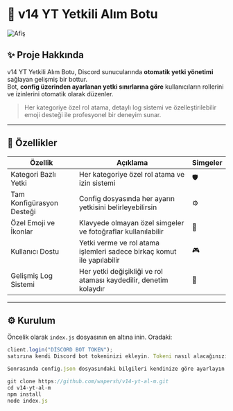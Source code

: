 # 🌌 v14 YT Yetkili Alım Botu

![Afiş](https://media.discordapp.net/attachments/1376139007594991719/1409803167218270208/00afc1209656435.67cc349a5ab20.webp?ex=68aeb503&is=68ad6383&hm=28c47b00453b39e8839bb406d0ee4d267ca19c00fe2e377a83324e90ba7ea2a7&=&format=webp&width=688&height=229)


## ✨ Proje Hakkında
v14 YT Yetkili Alım Botu, Discord sunucularında **otomatik yetki yönetimi** sağlayan gelişmiş bir bottur.  
Bot, **config üzerinden ayarlanan yetki sınırlarına göre** kullanıcıların rollerini ve izinlerini otomatik olarak düzenler.  

> Her kategoriye özel rol atama, detaylı log sistemi ve özelleştirilebilir emoji desteği ile profesyonel bir deneyim sunar.

---

## 🌟 Özellikler

| Özellik | Açıklama | Simgeler |
|---------|----------|----------|
| Kategori Bazlı Yetki | Her kategoriye özel rol atama ve izin sistemi | 🛡️ |
| Tam Konfigürasyon Desteği | Config dosyasında her ayarın yetkisini belirleyebilirsin | ⚙️ |
| Özel Emoji ve İkonlar | Klavyede olmayan özel simgeler ve fotoğraflar kullanılabilir | 🌟 |
| Kullanıcı Dostu | Yetki verme ve rol atama işlemleri sadece birkaç komut ile yapılabilir | 🎮 |
| Gelişmiş Log Sistemi | Her yetki değişikliği ve rol ataması kaydedilir, denetim kolaydır | 📜 |

---

## ⚙️ Kurulum

Öncelik olarak `index.js` dosyasının en altına inin. Oradaki:

```js
client.login("DİSCORD BOT TOKEN");
satırına kendi Discord bot tokeninizi ekleyin. Tokeni nasıl alacağınızı bilmeyenler için buradan bakabilirler. https://www.youtube.com/watch?v=S58wYTFru9A

Sonrasında config.json dosyasındaki bilgileri kendinize göre ayarlayın.

git clone https://github.com/wapersh/v14-yt-al-m.git
cd v14-yt-al-m
npm install
node index.js

